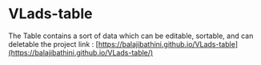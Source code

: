 # VLads-table
The Table contains a sort of data which can be editable, sortable, and can deletable
the project link : [https://balajibathini.github.io/VLads-table](https://balajibathini.github.io/VLads-table/)
